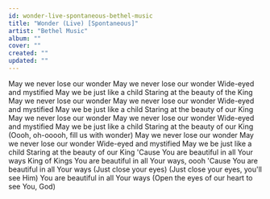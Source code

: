 ```yaml
---
id: wonder-live-spontaneous-bethel-music
title: "Wonder (Live) [Spontaneous]"
artist: "Bethel Music"
album: ""
cover: ""
created: ""
updated: ""
---
```


May we never lose our wonder
May we never lose our wonder
Wide-eyed and mystified
May we be just like a child
Staring at the beauty of the King
May we never lose our wonder
May we never lose our wonder
Wide-eyed and mystified
May we be just like a child
Staring at the beauty of our King
May we never lose our wonder
May we never lose our wonder
Wide-eyed and mystified
May we be just like a child
Staring at the beauty of our King
(Oooh, oh-ooooh, fill us with wonder)
May we never lose our wonder
May we never lose our wonder
Wide-eyed and mystified
May we be just like a child
Staring at the beauty of our King
'Cause You are beautiful in all Your ways
King of Kings
You are beautiful in all Your ways, oooh
'Cause You are beautiful in all Your ways
(Just close your eyes)
(Just close your eyes, you'll see Him)
You are beautiful in all Your ways
(Open the eyes of our heart to see You, God)